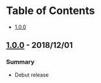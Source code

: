 # Table of Contents

- [1.0.0](#100---20181201)


## [1.0.0] - 2018/12/01

### Summary

- Debut release

[1.0.0]: https://github.com/hbagdi/rand/compare/7cdf58cf0415c66a864ad5201088e9f767fa3f2a...1.0.0
